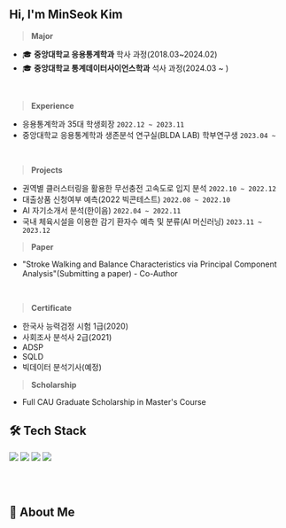 ##  Hi, I'm MinSeok Kim
> **Major** 
-  🎓 **중앙대학교 응용통계학과** 학사 과정(2018.03~2024.02)
-  🎓 **중앙대학교 통계데이터사이언스학과** 석사 과정(2024.03 ~ )
</br>

> **Experience**
- 응용통계학과 35대 학생회장 `2022.12 ~ 2023.11`
- 중앙대학교 응용통계학과 생존분석 연구실(BLDA LAB) 학부연구생  `2023.04 ~ `
</br>

> **Projects**
- 권역별 클러스터링을 활용한 무선충전 고속도로 입지 분석 `2022.10 ~ 2022.12`
- 대출상품 신청여부 예측(2022 빅콘테스트) `2022.08 ~ 2022.10`
- AI 자기소개서 분석(한이음) `2022.04 ~ 2022.11`
- 국내 체육시설을 이용한 감기 환자수 예측 및 분류(AI 머신러닝) `2023.11 ~ 2023.12`

> **Paper** 
- "Stroke Walking and Balance Characteristics via Principal Component Analysis"(Submitting a paper) - Co-Author
</br>

> **Certificate**
- 한국사 능력검정 시험 1급(2020)
- 사회조사 분석사 2급(2021)
- ADSP
- SQLD
- 빅데이터 분석기사(예정)

> **Scholarship**
- Full CAU Graduate Scholarship in Master's Course

## 🛠️ Tech Stack 
<img src="https://img.shields.io/badge/Python-3776AB?logo=Python&logoColor=white"> <img src="https://img.shields.io/badge/SAS-4285F4?style=flat&logo=googlechrome&logoColor=blue"/> <img src="https://img.shields.io/badge/SPSS-052FAD?style=flat&logo=IBM&logoColor=black"/> <img src="https://img.shields.io/badge/RStudio-75AADB?logo=RStudio&logoColor=white">

</br></br>


## 📑 About Me
